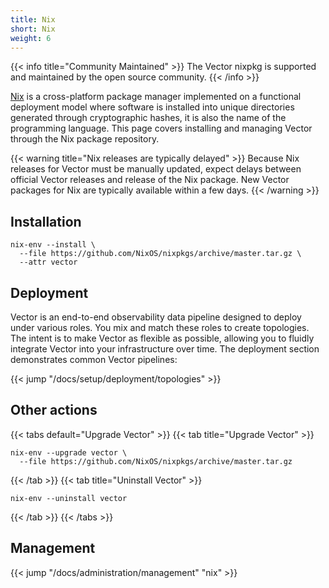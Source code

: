 ```yaml
---
title: Nix
short: Nix
weight: 6
---
```


{{< info title="Community Maintained" >}}
The Vector nixpkg is supported and maintained by the open source community.
{{< /info >}}

[Nix] is a cross-platform package manager implemented on a functional deployment model where software is installed into unique directories generated through cryptographic hashes, it is also the name of the programming language. This page covers installing and managing Vector through the Nix package repository.

{{< warning title="Nix releases are typically delayed" >}}
Because Nix releases for Vector must be manually updated, expect delays between official Vector releases and release of the Nix package. New Vector packages for Nix are typically available within a few days.
{{< /warning >}}

## Installation

```shell
nix-env --install \
  --file https://github.com/NixOS/nixpkgs/archive/master.tar.gz \
  --attr vector
```

## Deployment

Vector is an end-to-end observability data pipeline designed to deploy under various roles. You mix and match these roles to create topologies. The intent is to make Vector as flexible as possible, allowing you to fluidly integrate Vector into your infrastructure over time. The deployment section demonstrates common Vector pipelines:

{{< jump "/docs/setup/deployment/topologies" >}}

## Other actions

{{< tabs default="Upgrade Vector" >}}
{{< tab title="Upgrade Vector" >}}

```shell
nix-env --upgrade vector \
  --file https://github.com/NixOS/nixpkgs/archive/master.tar.gz
```

{{< /tab >}}
{{< tab title="Uninstall Vector" >}}

```shell
nix-env --uninstall vector
```

{{< /tab >}}
{{< /tabs >}}

## Management

{{< jump "/docs/administration/management" "nix" >}}

[nix]: https://nixos.org
